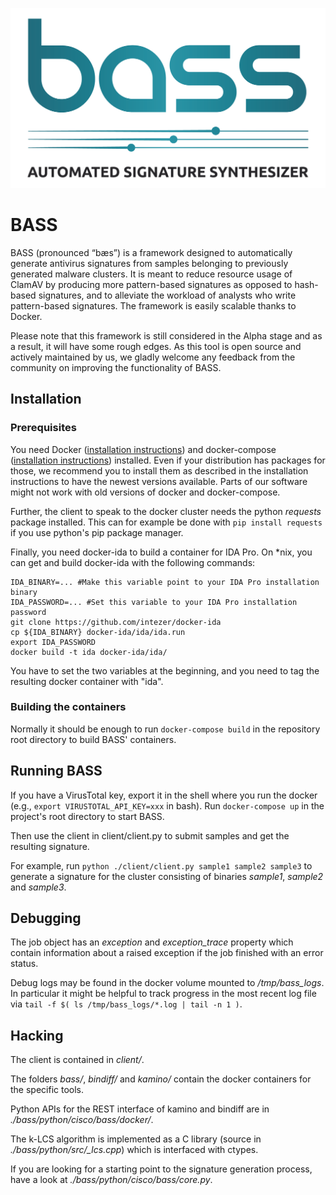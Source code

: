 ![BASS logo](/documentation/images/BASS_logo_fullcolor_onwhite.png)

BASS
====
BASS (pronounced “bæs”) is a framework designed to automatically generate
antivirus signatures from samples belonging to previously generated malware
clusters. It is meant to reduce resource usage of ClamAV by producing more
pattern-based signatures as opposed to hash-based signatures, and to alleviate
the workload of analysts who write pattern-based signatures. The framework is
easily scalable thanks to Docker.
 
Please note that this framework is still considered in the Alpha stage and as a
result, it will have some rough edges. As this tool is open source and actively
maintained by us, we gladly welcome any feedback from the community on
improving the functionality of BASS.

Installation
------------

### Prerequisites
You need Docker 
([installation instructions](https://docs.docker.com/engine/installation/#docker-cloud)) 
and docker-compose ([installation instructions](https://docs.docker.com/compose/install/))
installed. Even if your distribution has packages for those, we recommend you
to install them as described in the installation instructions to have the
newest versions available. Parts of our software might not work with old
versions of docker and docker-compose.

Further, the client to speak to the docker cluster needs the python _requests_
package installed. This can for example be done with `pip install requests` if
you use python's pip package manager.

Finally, you need docker-ida to build a container for IDA Pro. On \*nix, you
can get and build docker-ida with the following commands:

    IDA_BINARY=... #Make this variable point to your IDA Pro installation binary
    IDA_PASSWORD=... #Set this variable to your IDA Pro installation password
    git clone https://github.com/intezer/docker-ida
    cp ${IDA_BINARY} docker-ida/ida/ida.run
    export IDA_PASSWORD
    docker build -t ida docker-ida/ida/

You have to set the two variables at the beginning, and you need to tag the
resulting docker container with "ida".

### Building the containers
Normally it should be enough to run `docker-compose build` in the repository
root directory to build BASS' containers.

Running BASS
------------

If you have a VirusTotal key, export it in the shell where you run the docker
(e.g., `export VIRUSTOTAL_API_KEY=xxx` in bash).
Run `docker-compose up` in the project's root directory to start BASS.

Then use the client in client/client.py to submit samples and get the resulting
signature.

For example, run `python ./client/client.py sample1 sample2 sample3`
to generate a signature for the cluster consisting of binaries _sample1_, _sample2_
and _sample3_.


Debugging
---------

The job object has an _exception_ and _exception\_trace_ property which contain
information about a raised exception if the job finished with an error status.

Debug logs may be found in the docker volume mounted to _/tmp/bass\_logs_. In
particular it might be helpful to track progress in the most recent log file
via `tail -f $( ls /tmp/bass_logs/*.log | tail -n 1 )`.

Hacking
-------

The client is contained in _client/_.

The folders _bass/_, _bindiff/_ and _kamino/_ contain the docker containers for
the specific tools. 

Python APIs for the REST interface of kamino and bindiff are in
_./bass/python/cisco/bass/docker/_. 

The k-LCS algorithm is implemented as a C library (source in
_./bass/python/src/\_lcs.cpp_) which is interfaced with ctypes.

If you are looking for a starting point to the signature generation process,
have a look at _./bass/python/cisco/bass/core.py_.
